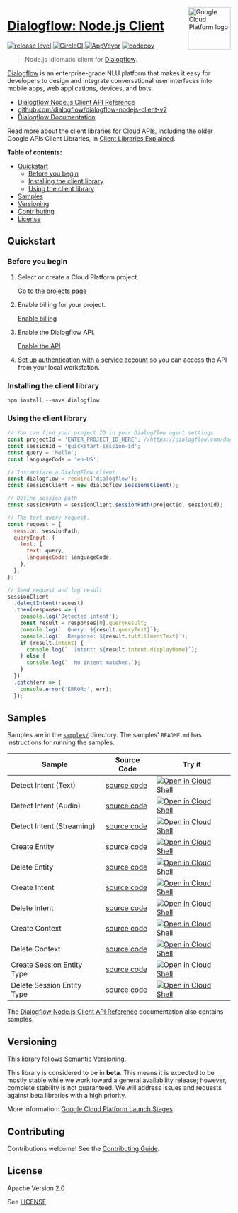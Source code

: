 [//]: # "This README.md file is auto-generated, all changes to this file will be lost."
[//]: # "To regenerate it, use `npm run generate-scaffolding`."
<img src="https://avatars2.githubusercontent.com/u/2810941?v=3&s=96" alt="Google Cloud Platform logo" title="Google Cloud Platform" align="right" height="96" width="96"/>

# [Dialogflow: Node.js Client](https://github.com/dialogflow/dialogflow-nodejs-client-v2)

[![release level](https://img.shields.io/badge/release%20level-beta-yellow.svg?style&#x3D;flat)](https://cloud.google.com/terms/launch-stages)
[![CircleCI](https://img.shields.io/circleci/project/github/dialogflow/dialogflow-nodejs-client-v2.svg?style=flat)](https://circleci.com/gh/dialogflow/dialogflow-nodejs-client-v2)
[![AppVeyor](https://ci.appveyor.com/api/projects/status/github/dialogflow/dialogflow-nodejs-client-v2?branch=master&svg=true)](https://ci.appveyor.com/project/dialogflow/dialogflow-nodejs-client-v2)
[![codecov](https://img.shields.io/codecov/c/github/dialogflow/dialogflow-nodejs-client-v2/master.svg?style=flat)](https://codecov.io/gh/dialogflow/dialogflow-nodejs-client-v2)

> Node.js idiomatic client for [Dialogflow][product-docs].

[Dialogflow](https://dialogflow.com/docs/reference/v2-agent-setup) is an enterprise-grade NLU platform that makes it easy for developers to design and integrate conversational user interfaces into mobile apps, web applications, devices, and bots.


* [Dialogflow Node.js Client API Reference][client-docs]
* [github.com/dialogflow/dialogflow-nodejs-client-v2](https://github.com/dialogflow/dialogflow-nodejs-client-v2)
* [Dialogflow Documentation][product-docs]

Read more about the client libraries for Cloud APIs, including the older
Google APIs Client Libraries, in [Client Libraries Explained][explained].

[explained]: https://cloud.google.com/apis/docs/client-libraries-explained

**Table of contents:**

* [Quickstart](#quickstart)
  * [Before you begin](#before-you-begin)
  * [Installing the client library](#installing-the-client-library)
  * [Using the client library](#using-the-client-library)
* [Samples](#samples)
* [Versioning](#versioning)
* [Contributing](#contributing)
* [License](#license)

## Quickstart

### Before you begin

1.  Select or create a Cloud Platform project.

    [Go to the projects page][projects]

1.  Enable billing for your project.

    [Enable billing][billing]

1.  Enable the Dialogflow API.

    [Enable the API][enable_api]

1.  [Set up authentication with a service account][auth] so you can access the
    API from your local workstation.

[projects]: https://console.cloud.google.com/project
[billing]: https://support.google.com/cloud/answer/6293499#enable-billing
[enable_api]: https://console.cloud.google.com/flows/enableapi?apiid=dialogflow.googleapis.com
[auth]: https://cloud.google.com/docs/authentication/getting-started

### Installing the client library

    npm install --save dialogflow

### Using the client library

```javascript
// You can find your project ID in your Dialogflow agent settings
const projectId = 'ENTER_PROJECT_ID_HERE'; //https://dialogflow.com/docs/agents#settings
const sessionId = 'quickstart-session-id';
const query = 'hello';
const languageCode = 'en-US';

// Instantiate a DialogFlow client.
const dialogflow = require('dialogflow');
const sessionClient = new dialogflow.SessionsClient();

// Define session path
const sessionPath = sessionClient.sessionPath(projectId, sessionId);

// The text query request.
const request = {
  session: sessionPath,
  queryInput: {
    text: {
      text: query,
      languageCode: languageCode,
    },
  },
};

// Send request and log result
sessionClient
  .detectIntent(request)
  .then(responses => {
    console.log('Detected intent');
    const result = responses[0].queryResult;
    console.log(`  Query: ${result.queryText}`);
    console.log(`  Response: ${result.fulfillmentText}`);
    if (result.intent) {
      console.log(`  Intent: ${result.intent.displayName}`);
    } else {
      console.log(`  No intent matched.`);
    }
  })
  .catch(err => {
    console.error('ERROR:', err);
  });
```

## Samples

Samples are in the [`samples/`](https://github.com/dialogflow/dialogflow-nodejs-client-v2/tree/master/samples) directory. The samples' `README.md`
has instructions for running the samples.

| Sample                      | Source Code                       | Try it |
| --------------------------- | --------------------------------- | ------ |
| Detect Intent (Text) | [source code](https://github.com/dialogflow/dialogflow-nodejs-client-v2/blob/master/samples/detect.js) | [![Open in Cloud Shell][shell_img]](https://console.cloud.google.com/cloudshell/open?git_repo=https://github.com/dialogflow/dialogflow-nodejs-client-v2&page=editor&open_in_editor=samples/detect.js,samples/README.md) |
| Detect Intent (Audio) | [source code](https://github.com/dialogflow/dialogflow-nodejs-client-v2/blob/master/samples/detect.js) | [![Open in Cloud Shell][shell_img]](https://console.cloud.google.com/cloudshell/open?git_repo=https://github.com/dialogflow/dialogflow-nodejs-client-v2&page=editor&open_in_editor=samples/detect.js,samples/README.md) |
| Detect Intent (Streaming) | [source code](https://github.com/dialogflow/dialogflow-nodejs-client-v2/blob/master/samples/detect.js) | [![Open in Cloud Shell][shell_img]](https://console.cloud.google.com/cloudshell/open?git_repo=https://github.com/dialogflow/dialogflow-nodejs-client-v2&page=editor&open_in_editor=samples/detect.js,samples/README.md) |
| Create Entity | [source code](https://github.com/dialogflow/dialogflow-nodejs-client-v2/blob/master/samples/resource.js) | [![Open in Cloud Shell][shell_img]](https://console.cloud.google.com/cloudshell/open?git_repo=https://github.com/dialogflow/dialogflow-nodejs-client-v2&page=editor&open_in_editor=samples/resource.js,samples/README.md) |
| Delete Entity | [source code](https://github.com/dialogflow/dialogflow-nodejs-client-v2/blob/master/samples/resource.js) | [![Open in Cloud Shell][shell_img]](https://console.cloud.google.com/cloudshell/open?git_repo=https://github.com/dialogflow/dialogflow-nodejs-client-v2&page=editor&open_in_editor=samples/resource.js,samples/README.md) |
| Create Intent | [source code](https://github.com/dialogflow/dialogflow-nodejs-client-v2/blob/master/samples/resource.js) | [![Open in Cloud Shell][shell_img]](https://console.cloud.google.com/cloudshell/open?git_repo=https://github.com/dialogflow/dialogflow-nodejs-client-v2&page=editor&open_in_editor=samples/resource.js,samples/README.md) |
| Delete Intent | [source code](https://github.com/dialogflow/dialogflow-nodejs-client-v2/blob/master/samples/resource.js) | [![Open in Cloud Shell][shell_img]](https://console.cloud.google.com/cloudshell/open?git_repo=https://github.com/dialogflow/dialogflow-nodejs-client-v2&page=editor&open_in_editor=samples/resource.js,samples/README.md) |
| Create Context | [source code](https://github.com/dialogflow/dialogflow-nodejs-client-v2/blob/master/samples/resource.js) | [![Open in Cloud Shell][shell_img]](https://console.cloud.google.com/cloudshell/open?git_repo=https://github.com/dialogflow/dialogflow-nodejs-client-v2&page=editor&open_in_editor=samples/resource.js,samples/README.md) |
| Delete Context | [source code](https://github.com/dialogflow/dialogflow-nodejs-client-v2/blob/master/samples/resource.js) | [![Open in Cloud Shell][shell_img]](https://console.cloud.google.com/cloudshell/open?git_repo=https://github.com/dialogflow/dialogflow-nodejs-client-v2&page=editor&open_in_editor=samples/resource.js,samples/README.md) |
| Create Session Entity Type | [source code](https://github.com/dialogflow/dialogflow-nodejs-client-v2/blob/master/samples/resource.js) | [![Open in Cloud Shell][shell_img]](https://console.cloud.google.com/cloudshell/open?git_repo=https://github.com/dialogflow/dialogflow-nodejs-client-v2&page=editor&open_in_editor=samples/resource.js,samples/README.md) |
| Delete Session Entity Type | [source code](https://github.com/dialogflow/dialogflow-nodejs-client-v2/blob/master/samples/resource.js) | [![Open in Cloud Shell][shell_img]](https://console.cloud.google.com/cloudshell/open?git_repo=https://github.com/dialogflow/dialogflow-nodejs-client-v2&page=editor&open_in_editor=samples/resource.js,samples/README.md) |

The [Dialogflow Node.js Client API Reference][client-docs] documentation
also contains samples.

## Versioning

This library follows [Semantic Versioning](http://semver.org/).

This library is considered to be in **beta**. This means it is expected to be
mostly stable while we work toward a general availability release; however,
complete stability is not guaranteed. We will address issues and requests
against beta libraries with a high priority.

More Information: [Google Cloud Platform Launch Stages][launch_stages]

[launch_stages]: https://cloud.google.com/terms/launch-stages

## Contributing

Contributions welcome! See the [Contributing Guide](https://github.com/dialogflow/dialogflow-nodejs-client-v2/blob/master/.github/CONTRIBUTING.md).

## License

Apache Version 2.0

See [LICENSE](https://github.com/dialogflow/dialogflow-nodejs-client-v2/blob/master/LICENSE)

[client-docs]: https://dialogflow.com/docs/reference/api-v2/rpc/
[product-docs]: https://dialogflow.com/docs/reference/api-v2/rpc/
[shell_img]: https://gstatic.com/cloudssh/images/open-btn.png
